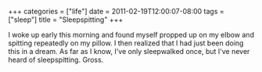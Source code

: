 +++
categories = ["life"]
date = 2011-02-19T12:00:07-08:00
tags = ["sleep"]
title = "Sleepspitting"
+++

I woke up early this morning and found myself propped up on my elbow and spitting repeatedly on my pillow. I then realized that I had just been doing this in a dream. As far as I know, I've only sleepwalked once, but I've never heard of sleepspitting. Gross.
